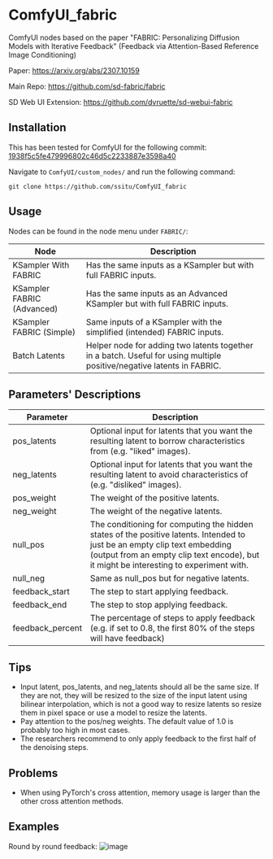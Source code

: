 # ComfyUI_fabric
 ComfyUI nodes based on the paper "FABRIC: Personalizing Diffusion Models with Iterative Feedback" (Feedback via Attention-Based Reference Image Conditioning)

Paper: https://arxiv.org/abs/2307.10159

Main Repo: https://github.com/sd-fabric/fabric

SD Web UI Extension: https://github.com/dvruette/sd-webui-fabric

## Installation

This has been tested for ComfyUI for the following commit: [1938f5c5fe479996802c46d5c2233887e3598a40](https://github.com/comfyanonymous/ComfyUI/commit/1938f5c5fe479996802c46d5c2233887e3598a40)

Navigate to `ComfyUI/custom_nodes/` and run the following command:
```
git clone https://github.com/ssitu/ComfyUI_fabric
```

## Usage

Nodes can be found in the node menu under `FABRIC/`:

| Node                       | Description                                                                                                            |
|----------------------------|------------------------------------------------------------------------------------------------------------------------|
| KSampler With FABRIC       | Has the same inputs as a KSampler but with full FABRIC inputs.                                                         |
| KSampler FABRIC (Advanced) | Has the same inputs as an Advanced KSampler but with full FABRIC inputs.                                               |
| KSampler FABRIC (Simple)   | Same inputs of a KSampler with the simplified (intended) FABRIC inputs.                                                |
| Batch Latents              | Helper node for adding two latents together in a batch. Useful for using multiple positive/negative latents in FABRIC. |

## Parameters' Descriptions

| Parameter        | Description                                                                                                                                                                                                         |
|------------------|---------------------------------------------------------------------------------------------------------------------------------------------------------------------------------------------------------------------|
| pos_latents      | Optional input for latents that you want the resulting latent to borrow characteristics from (e.g. "liked" images).                                                                                                 |
| neg_latents      | Optional input for latents that you want the resulting latent to avoid characteristics of (e.g. "disliked" images).                                                                                                 |
| pos_weight       | The weight of the positive latents.                                                                                                                                                                                 |
| neg_weight       | The weight of the negative latents.                                                                                                                                                                                 |
| null_pos         | The conditioning for computing the hidden states of the positive latents. Intended to just be an empty clip text embedding (output from an empty clip text encode), but it might be interesting to experiment with. |
| null_neg         | Same as null_pos but for negative latents.                                                                                                                                                                          |
| feedback_start   | The step to start applying feedback.                                                                                                                                                                                |
| feedback_end     | The step to stop applying feedback.                                                                                                                                                                                 |
| feedback_percent | The percentage of steps to apply feedback (e.g. if set to 0.8, the first 80% of the steps will have feedback)                                                                                                       |

## Tips

* Input latent, pos_latents, and neg_latents should all be the same size. If they are not, they will be resized to the size of the input latent using bilinear interpolation, which is not a good way to resize latents so resize them in pixel space or use a model to resize the latents.
* Pay attention to the pos/neg weights. The default value of 1.0 is probably too high in most cases.
* The researchers recommend to only apply feedback to the first half of the denoising steps.

## Problems
* When using PyTorch's cross attention, memory usage is larger than the other cross attention methods.

## Examples
Round by round feedback:
![image](https://github.com/ssitu/ComfyUI_fabric/assets/57548627/5bc67956-f41c-4c50-8641-a0d45347afc6)


